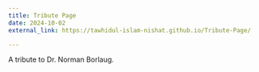 ```yaml
---
title: Tribute Page
date: 2024-10-02
external_link: https://tawhidul-islam-nishat.github.io/Tribute-Page/

---
```


A tribute to Dr. Norman Borlaug.

<!--more-->
